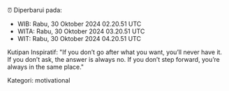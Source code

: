 ⏰ Diperbarui pada:
- WIB: Rabu, 30 Oktober 2024 02.20.51 UTC
- WITA: Rabu, 30 Oktober 2024 03.20.51 UTC
- WIT: Rabu, 30 Oktober 2024 04.20.51 UTC

Kutipan Inspiratif:
"If you don’t go after what you want, you’ll never have it. If you don’t ask, the answer is always no. If you don’t step forward, you’re always in the same place."


Kategori: motivational

